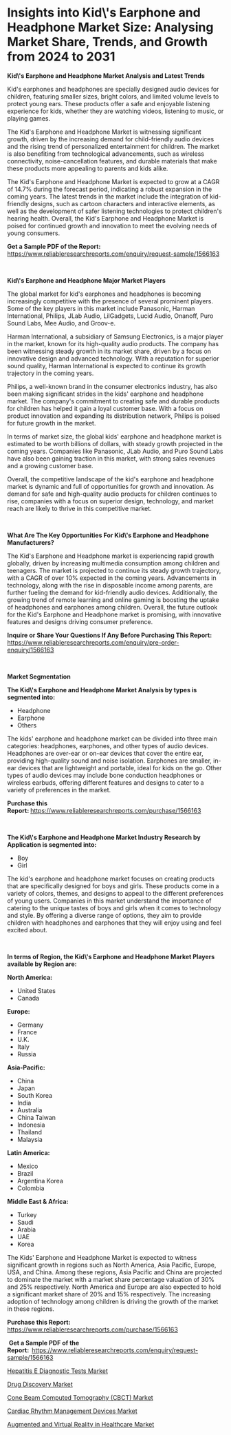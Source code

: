 <p><h1>Insights into Kid\'s Earphone and Headphone Market Size: Analysing Market Share, Trends, and Growth from 2024 to 2031</h1></p><p><strong>Kid\'s Earphone and Headphone Market Analysis and Latest Trends</strong></p>
<p><p>Kid's earphones and headphones are specially designed audio devices for children, featuring smaller sizes, bright colors, and limited volume levels to protect young ears. These products offer a safe and enjoyable listening experience for kids, whether they are watching videos, listening to music, or playing games.</p><p>The Kid's Earphone and Headphone Market is witnessing significant growth, driven by the increasing demand for child-friendly audio devices and the rising trend of personalized entertainment for children. The market is also benefiting from technological advancements, such as wireless connectivity, noise-cancellation features, and durable materials that make these products more appealing to parents and kids alike.</p><p>The Kid's Earphone and Headphone Market is expected to grow at a CAGR of 14.7% during the forecast period, indicating a robust expansion in the coming years. The latest trends in the market include the integration of kid-friendly designs, such as cartoon characters and interactive elements, as well as the development of safer listening technologies to protect children's hearing health. Overall, the Kid's Earphone and Headphone Market is poised for continued growth and innovation to meet the evolving needs of young consumers.</p></p>
<p><strong>Get a Sample PDF of the Report:&nbsp;</strong> <a href="https://www.reliableresearchreports.com/enquiry/request-sample/1566163">https://www.reliableresearchreports.com/enquiry/request-sample/1566163</a></p>
<p>&nbsp;</p>
<p><strong>Kid\'s Earphone and Headphone Major Market Players</strong></p>
<p><p>The global market for kid's earphones and headphones is becoming increasingly competitive with the presence of several prominent players. Some of the key players in this market include Panasonic, Harman International, Philips, JLab Audio, LilGadgets, Lucid Audio, Onanoff, Puro Sound Labs, Mee Audio, and Groov-e.</p><p>Harman International, a subsidiary of Samsung Electronics, is a major player in the market, known for its high-quality audio products. The company has been witnessing steady growth in its market share, driven by a focus on innovative design and advanced technology. With a reputation for superior sound quality, Harman International is expected to continue its growth trajectory in the coming years.</p><p>Philips, a well-known brand in the consumer electronics industry, has also been making significant strides in the kids' earphone and headphone market. The company's commitment to creating safe and durable products for children has helped it gain a loyal customer base. With a focus on product innovation and expanding its distribution network, Philips is poised for future growth in the market.</p><p>In terms of market size, the global kids' earphone and headphone market is estimated to be worth billions of dollars, with steady growth projected in the coming years. Companies like Panasonic, JLab Audio, and Puro Sound Labs have also been gaining traction in this market, with strong sales revenues and a growing customer base.</p><p>Overall, the competitive landscape of the kid's earphone and headphone market is dynamic and full of opportunities for growth and innovation. As demand for safe and high-quality audio products for children continues to rise, companies with a focus on superior design, technology, and market reach are likely to thrive in this competitive market.</p></p>
<p>&nbsp;</p>
<p><strong>What Are The Key Opportunities For Kid\'s Earphone and Headphone Manufacturers?</strong></p>
<p><p>The Kid's Earphone and Headphone market is experiencing rapid growth globally, driven by increasing multimedia consumption among children and teenagers. The market is projected to continue its steady growth trajectory, with a CAGR of over 10% expected in the coming years. Advancements in technology, along with the rise in disposable income among parents, are further fueling the demand for kid-friendly audio devices. Additionally, the growing trend of remote learning and online gaming is boosting the uptake of headphones and earphones among children. Overall, the future outlook for the Kid's Earphone and Headphone market is promising, with innovative features and designs driving consumer preference.</p></p>
<p><strong>Inquire or Share Your Questions If Any Before Purchasing This Report:</strong> <a href="https://www.reliableresearchreports.com/enquiry/pre-order-enquiry/1566163">https://www.reliableresearchreports.com/enquiry/pre-order-enquiry/1566163</a></p>
<p>&nbsp;</p>
<p><strong>Market Segmentation</strong></p>
<p><strong>The Kid\'s Earphone and Headphone Market Analysis by types is segmented into:</strong></p>
<p><ul><li>Headphone</li><li>Earphone</li><li>Others</li></ul></p>
<p><p>The kids' earphone and headphone market can be divided into three main categories: headphones, earphones, and other types of audio devices. Headphones are over-ear or on-ear devices that cover the entire ear, providing high-quality sound and noise isolation. Earphones are smaller, in-ear devices that are lightweight and portable, ideal for kids on the go. Other types of audio devices may include bone conduction headphones or wireless earbuds, offering different features and designs to cater to a variety of preferences in the market.</p></p>
<p><strong>Purchase this Report:&nbsp;</strong><a href="https://www.reliableresearchreports.com/purchase/1566163">https://www.reliableresearchreports.com/purchase/1566163</a></p>
<p>&nbsp;</p>
<p><strong>The Kid\'s Earphone and Headphone Market Industry Research by Application is segmented into:</strong></p>
<p><ul><li>Boy</li><li>Girl</li></ul></p>
<p><p>The kid's earphone and headphone market focuses on creating products that are specifically designed for boys and girls. These products come in a variety of colors, themes, and designs to appeal to the different preferences of young users. Companies in this market understand the importance of catering to the unique tastes of boys and girls when it comes to technology and style. By offering a diverse range of options, they aim to provide children with headphones and earphones that they will enjoy using and feel excited about.</p></p>
<p>&nbsp;</p>
<p><strong>In terms of Region, the Kid\'s Earphone and Headphone Market Players available by Region are:</strong></p>
<p>
    <p> <strong> North America: </strong>
        <ul>
            <li>United States</li>
            <li>Canada</li>
        </ul>
        </p> 
    <p> <strong> Europe: </strong>
        <ul>
            <li>Germany</li>
            <li>France</li>
            <li>U.K.</li>
            <li>Italy</li>
            <li>Russia</li>
        </ul>
        </p> 
    <p> <strong> Asia-Pacific: </strong>
        <ul>
            <li>China</li>
            <li>Japan</li>
            <li>South Korea</li>
            <li>India</li>
            <li>Australia</li>
            <li>China Taiwan</li>
            <li>Indonesia</li>
            <li>Thailand</li>
            <li>Malaysia</li>
        </ul>
        </p> 
    <p> <strong> Latin America: </strong>
        <ul>
            <li>Mexico</li>
            <li>Brazil</li>
            <li>Argentina Korea</li>
            <li>Colombia</li>
        </ul>
        </p> 
    <p> <strong> Middle East & Africa: </strong>
        <ul>
            <li>Turkey</li>
            <li>Saudi</li>
            <li>Arabia</li>
            <li>UAE</li>
            <li>Korea</li>
        </ul>
    </p>
    </p>
<p><p>The Kids' Earphone and Headphone Market is expected to witness significant growth in regions such as North America, Asia Pacific, Europe, USA, and China. Among these regions, Asia Pacific and China are projected to dominate the market with a market share percentage valuation of 30% and 25% respectively. North America and Europe are also expected to hold a significant market share of 20% and 15% respectively. The increasing adoption of technology among children is driving the growth of the market in these regions.</p></p>
<p><strong>Purchase this Report: </strong><a href="https://www.reliableresearchreports.com/purchase/1566163">https://www.reliableresearchreports.com/purchase/1566163</a></p>
<p>&nbsp;<strong>Get a Sample PDF of the Report:&nbsp;&nbsp;</strong><a href="https://www.reliableresearchreports.com/enquiry/request-sample/1566163">https://www.reliableresearchreports.com/enquiry/request-sample/1566163</a></p>
<p><strong></strong></p>
<p><p><a href="https://medium.com/p/106d27fc9651/edit">Hepatitis E Diagnostic Tests Market</a></p><p><a href="https://medium.com/@rachelyoung56/drug-discovery-market-comprehensive-assessment-by-type-application-and-geography-be530da149e7">Drug Discovery Market</a></p><p><a href="https://github.com/wwwkeltoum/Market-Research-Report-List-1/blob/main/cone-beam-computed-tomography-cbct-market.md">Cone Beam Computed Tomography (CBCT) Market</a></p><p><a href="https://github.com/gamblestampleyjenny50m5sl6/Market-Research-Report-List-1/blob/main/cardiac-rhythm-management-devices-market.md">Cardiac Rhythm Management Devices Market</a></p><p><a href="https://medium.com/@rachelyoung56/decoding-augmented-and-virtual-reality-in-healthcare-market-metrics-market-share-trends-and-6df7b22ff0ce">Augmented and Virtual Reality in Healthcare Market</a></p></p>